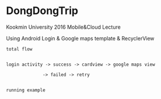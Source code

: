 # DongDongTrip
Kookmin University 2016 Mobile&amp;Cloud Lecture

Using Android Login & Google maps template & RecyclerView 


	total flow


	login activity -> success -> cardview -> google maps view

	       	      -> failed -> retry


	running example
	


